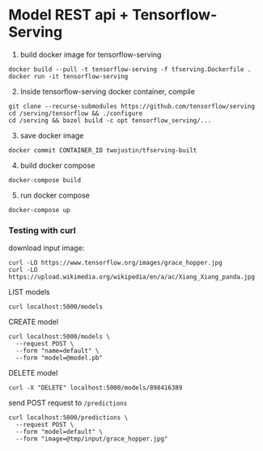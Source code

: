 # Model REST api + Tensorflow-Serving


1. build docker image for tensorflow-serving
```
docker build --pull -t tensorflow-serving -f tfserving.Dockerfile .
docker run -it tensorflow-serving
```

2. Inside tensorflow-serving docker container, compile
```
git clone --recurse-submodules https://github.com/tensorflow/serving
cd /serving/tensorflow && ./configure
cd /serving && bazel build -c opt tensorflow_serving/...
```

3. save docker image
```
docker commit CONTAINER_ID twojustin/tfserving-built
```


4. build docker compose
```
docker-compose build
```


5. run docker compose
```
docker-compose up
```


### Testing with curl

download input image:
```
curl -LO https://www.tensorflow.org/images/grace_hopper.jpg
curl -LO https://upload.wikimedia.org/wikipedia/en/a/ac/Xiang_Xiang_panda.jpg
```

LIST models
```
curl localhost:5000/models
```


CREATE model
```
curl localhost:5000/models \
  --request POST \
  --form "name=default" \
  --form "model=@model.pb"
```


DELETE model
```
curl -X "DELETE" localhost:5000/models/898416389
```


send POST request to `/predictions`
```
curl localhost:5000/predictions \
  --request POST \
  --form "model=default" \
  --form "image=@tmp/input/grace_hopper.jpg"
```
